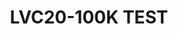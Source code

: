 ---
categories:
- lvc20
description: <br>test test test testing test
image: /assets/images/featured-images/lvc20/LVC20-100K.png
session_id: LVC20-100K
session_room: Track 1 [Tuesday]
session_slot:
  end_time: 2020-09-22 09:25
  start_time: 2020-09-22 09:00
session_speakers:
- speaker_bio: Events Manager, Linaro
  speaker_company: Linaro
  speaker_image: http://avatars.sched.co/1/47/920048/avatar.jpg.320x320px.jpg?7fb
  speaker_name: Test Speaker 1
  speaker_position: Events Manager
  speaker_role: admin, attendee, speaker
session_track: HPC
tag: session
tags: HPC
title: LVC20-100K TEST
---